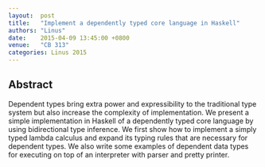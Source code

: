 ```yaml
--- 
layout:  post 
title:   "Implement a dependently typed core language in Haskell"
authors: "Linus"
date:    2015-04-09 13:45:00 +0800
venue:   "CB 313"
categories: Linus 2015
--- 
```

## Abstract

Dependent types bring extra power and expressibility to the
traditional type system but also increase the complexity of
implementation. We present a simple implementation in Haskell of a
dependently typed core language by using bidirectional type
inference. We first show how to implement a simply typed lambda
calculus and expand its typing rules that are necessary for dependent
types. We also write some examples of dependent data types for
executing on top of an interpreter with parser and pretty printer.

